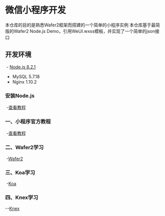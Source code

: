 # 微信小程序开发

本仓库的目的是熟悉Wafer2框架而搭建的一个简单的小程序实例
本仓库基于最简版的Wafer2 Node.js Demo，引用WeUI.wxss模板，并实现了一个简单的json接口

## 开发环境

  - [Node.js 8.2.1](#安装Node.js)
  - MySQL 5.7.18
  - Nginx 1.10.2

### 安装Node.js

  -[查看教程](https://www.liaoxuefeng.com/wiki/001434446689867b27157e896e74d51a89c25cc8b43bdb3000/00143450141843488beddae2a1044cab5acb5125baf0882000)

### 一、小程序官方教程

  -[查看教程](https://mp.weixin.qq.com/debug/wxadoc/dev/index.html?t=2018228)

### 二、Wafer2学习

  -[Wafer2](https://github.com/tencentyun/wafer2-quickstart)

### 三、Koa学习

  -[Koa](https://github.com/koajs/koa)
 
### 四、Knex学习

  --[Knex](https://github.com/tgriesser/knex)
